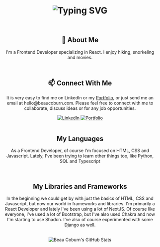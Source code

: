 <div align="center">
    <h1>
        <img src="https://readme-typing-svg.herokuapp.com?font=Jetbrains+mono&size=40&duration=3000&color=33FF33&center=true&vCenter=true&width=435&lines=Hi...;I'm+Beau+Coburn;This+is...;...my+Github;" alt="Typing SVG"/>
    </h1>
</div>
<br>
<div align="center">
    <h2>👋 About Me</h2>
    <p>I'm a Frontend Developer specializing in React. I enjoy hiking, snorkeling and movies.</p>
</div>
<br>
<div align="center">
    <h2>📫 Connect With Me</h2>
    <p>It is very easy to find me on LinkedIn or my <a href="https://www.beaucoburn.com">Portfolio</a>, or just send me an email at hello@beaucoburn.com. Please feel free to connect with me to collaborate, discuss ideas or for any job opportunities.</p>
    <a href="https://www.linkedin.com/in/beau-coburn/">
        <img src="https://img.shields.io/badge/BeauCoburn-0077B5?style=for-the-badge&logo=linkedin&logoColor=white" alt="LinkedIn"/>
    </a>
    <a href="https://www.beaucoburn.com">
        <img src="https://img.shields.io/badge/Portfolio-FF5733?style=for-the-badge&logoColor=white" alt="Portfolio"/>
    </a>
</div>
<br>
<div align="center">
    <h2>My Languages</h2>
    <p>As a Frontend Developer, of course I'm focused on HTML, CSS and Javascript.  Lately, I've been trying to learn other things too, like Python, SQL and Typescript</p>
</div>
<br>
<div align="center">
    <h2>My Libraries and Frameworks</h2>
    <p>In the beginning we could get by with just the basics of HTML, CSS and Javascript, but now our world in frameworks and libraries.  I'm primarily a React Developer and lately I've been using a lot of NextJS.  Of course like everyone, I've used a lot of Bootstrap, but I've also used Chakra and now I'm starting to use Shadcn.  I've also of course experimented with some Django as well.</p>
</div>
<br>
<div align="center">
    <img src="https://github-profile-summary-cards.vercel.app/api/cards/profile-details?username=beaucoburn&theme=github_dark" alt="Beau Coburn's GitHub Stats"/>
</div>

<!---
beaucoburn/beaucoburn is a ✨ special ✨ repository because its `README.md` (this file) appears on your GitHub profile.
You can click the Preview link to take a look at your changes.
--->
